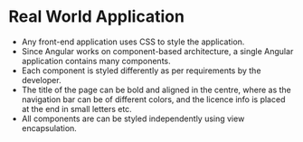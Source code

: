 # Real World Application

- Any front-end application uses CSS to style the application.
- Since Angular works on component-based architecture, a single Angular application contains many components.
- Each component is styled differently as per requirements by the developer.
- The title of the page can be bold and aligned in the centre, where as the navigation bar can be of different colors, and the licence info is placed at the end in small letters etc.
- All components are can be styled independently using view encapsulation.
